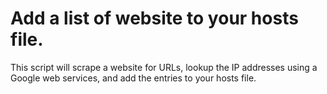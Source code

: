# Add a list of website to your hosts file.

This script will scrape a website for URLs, lookup the IP addresses using a Google web services, and add the entries to your hosts file.
